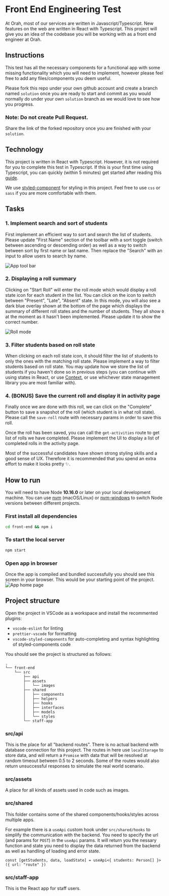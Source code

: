 # Front End Engineering Test
At Orah, most of our services are written in Javascript/Typescript. New features on the web are written in React with Typescript. This project will give you an idea of the codebase you will be working with as a front end engineer at Orah.

## Instructions
This test has all the necessary components for a functional app with some missing functionality which you will need to implement, however please feel free to add any files/components you deem useful.

Please fork this repo under your own github account and create a branch named `solution` once you are ready to start and commit as you would normally do under your own `solution` branch as we would love to see how you progress.

### Note: Do not create Pull Request. 

Share the link of the forked repository once you are finished with your `solution`.

## Technology
This project is written in React with Typescript. However, it is not required for you to complete this test in Typescript. If this is your first time using Typescript, you can quickly (within 5 minutes) get started after reading this [guide](https://www.typescriptlang.org/docs/handbook/typescript-in-5-minutes.html).

We use [styled-component](https://styled-components.com/docs/basics#getting-started) for styling in this project. Feel free to use `css` or `sass` if you are more comfortable with them.

## Tasks
### 1. Implement search and sort of students
First implement an efficient way to sort and search the list of students. Please update "First Name" section of the toolbar with a sort toggle (switch between ascending or descending order) as well as a way to switch between sort by first name or last name. Then replace the "Search" with an input to allow users to search by name.

![App tool bar](../screenshots/02_toolbar.png)

### 2. Displaying a roll summary
Clicking on "Start Roll" will enter the roll mode which would display a roll state icon for each student in the list. You can click on the icon to switch between "Present", "Late", "Absent" state. In this mode, you will also see a dark blue overlay shown at the bottom of the page which displays the summary of different roll states and the number of students. They all show `0` at the moment as it hasn't been implemented. Please update it to show the correct number.

![Roll mode](../screenshots/03_roll_mode.png)

### 3. Filter students based on roll state
When clicking on each roll state icon, it should filter the list of students to only the ones with the matching roll state. Please implement a way to filter students based on roll state. You may update how we store the list of students if you haven't done so in previous steps (you can continue with using states in React, or use [Context](https://reactjs.org/docs/context.html), or use whichever state management library you are most familiar with).

### 4. (BONUS) Save the current roll and display it in activity page
Finally once we are done with this roll, we can click on the "Complete" button to save a snapshot of the roll (which student is in what roll state). Please call the `save-roll` route with necessary params in order to save this roll.

Once the roll has been saved, you can call the `get-activities` route to get list of rolls we have completed. Please implement the UI to display a list of completed rolls in the activity page.

Most of the successful candidates have shown strong styling skills and a good sense of UX. Therefore it is recommended that you spend an extra effort to make it looks pretty ✨.

## How to run
You will need to have Node **10.16.0** or later on your local development machine. You can use [nvm](https://github.com/creationix/nvm#installation) (macOS/Linux) or [nvm-windows](https://github.com/coreybutler/nvm-windows#node-version-manager-nvm-for-windows) to switch Node versions between different projects.

### First install all dependencies
```sh
cd front-end && npm i
```

### To start the local server
```sh
npm start
```

### Open app in browser
Once the app is compiled and bundled successfully you should see this screen in your browser. This would be your starting point of the project.
![App home page](../screenshots/01_app_home.png)

## Project structure
Open the project in VSCode as a workspace and install the recommented plugins:

- `vscode-eslint` for linting
- `prettier-vscode` for formatting
- `vscode-styled-components` for auto-completing and syntax highlighting of styled-components code

You should see the project is structured as follows:

```
.
└── front-end
    └── src
        ├── api
        ├── assets
        │   └── images
        ├── shared
        │   ├── components
        │   ├── helpers
        │   ├── hooks
        │   ├── interfaces
        │   ├── models
        │   └── styles
        └── staff-app
```

### src/api

This is the place for all "backend routes". There is no actual backend with database connection for this project. The routes in here use `localStorage` to store data, and will return a `Promise` with data that will be resolved at random timeout between 0.5 to 2 seconds. Some of the routes would also return unsuccessful responses to simulate the real world scenario.

### src/assets

A place for all kinds of assets used in code such as images.

### src/shared

This folder contains some of the shared components/hooks/styles across multiple apps.

For example there is a `useApi` custom hook under `src/shared/hooks` to simplify the communication with the backend. You need to specify the url (and params for `POST`) in the `useApi` params. It will return you the nessary function and state you need to display the data returned from the backend as well as handling of loading and error state.

```tsx
const [getStudents, data, loadState] = useApi<{ students: Person[] }>({ url: "route" })
```

### src/staff-app

This is the React app for staff users.
